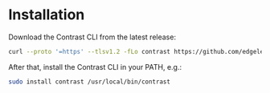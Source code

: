 # Installation

Download the Contrast CLI from the latest release:

```bash
curl --proto '=https' --tlsv1.2 -fLo contrast https://github.com/edgelesssys/contrast/releases/download/v1.5.1/contrast
```

After that, install the Contrast CLI in your PATH, e.g.:

```bash
sudo install contrast /usr/local/bin/contrast
```
